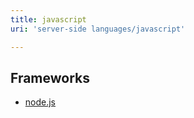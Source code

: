 ```yaml
---
title: javascript
uri: 'server-side languages/javascript'

---
```

## Frameworks

-   [node.js](http://nodejs.org/)

